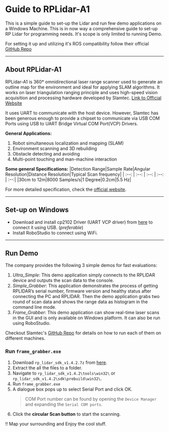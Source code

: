 # Guide to RPLidar-A1

This is a simple guide to set-up the Lidar and run few demo applications on a Windows Machine. This is in now way a comprehensive guide to set-up RP Lidar for programming needs. It's scope is only limited to running Demo.

For setting it up and utilizing it's ROS compatibility follow their official [GitHub Repo][slamtec-public-repo]

---

## About RPLidar-A1

RPLidar-A1 is 360* omnidirectional laser range scanner used to generate an outline map for the environment and ideal for applying SLAM algorithms. It works on laser triangulation ranging principle and uses high-speed vision acquisition and processing hardware developed by Slamtec. [Link to Official Website](https://www.slamtec.com/en/Lidar/A1)

It uses UART to communicate with the host device. However, Slamtec has been generous enough to provide a chipset to communicate via USB COM Ports using USB to UART Bridge Virtual COM Port(VCP) Drivers.

**General Applications:**

1. Robot simultaneous localization and mapping (SLAM)
2. Environment scanning and 3D rebuilding
3. Obstacle detecting and avoiding
4. Multi-point touching and man-machine interaction

**Some general Specifications:**
|Detection Range|Sample Rate|Angular Resolution|Distance Resolution|Typical Scan frequency|
| :--: | :--: | :--: | :--: | :--:|
|30cm to 12m|8000 Samples/s|1 Degree|0.2cm|5.5 Hz|

For more detailed specification, check the [official website](https://www.slamtec.com/en/Lidar/A1Spec).

---

## Set-up on Windows

+ Download and install cp2102 Driver (UART VCP driver) from [here](https://www.silabs.com/products/development-tools/software/usb-to-uart-bridge-vcp-drivers) to connect it using USB. (_preferable_)
+ Install RoboStudio to connect using WiFi.

---

## Run Demo

The company provides the following 3 simple demos for fast evaluations:

1. _Ultra_Simple_: This demo application simply connects to the RPLIDAR device and outputs the scan data to the console.
2. _Simple_Grabber_: This application demonstrates the process of getting RPLIDAR’s serial number, firmware version and healthy status after connecting the PC and RPLIDAR. Then the demo application grabs two round of scan data and shows the range data as histogram in the command line mode.
3. _Frame_Grabber_: This demo application can show real-time laser scans in the GUI and is only available on Windows platform. It can also be run using RoboStudio.

Checkout Slamtec's [GitHub Repo][slamtec-public-repo] for details on how to run each of them on different machines.

### Run `frame_grabber.exe`

1. Download `rp_lidar_sdk_v1.4.2.7z` from [here](./static/).
2. Extract the all the files to a folder.
3. Navigate to `rp_lidar_sdk_v1.4.2\tools\win32\` or `rp_lidar_sdk_v1.4.2\sdk\prebuild\win32\`.
4. Run `frame_grabber.exe`
5. A dialogue box pops up to select Serial Port and click OK.
   > COM Port number can be found by opening the `Device Manager` and expanding the `Serial COM ports`.
6. Click the **circular Scan button** to start the scanning.

!! Map your surrounding and Enjoy the cool stuff.

[slamtec-public-repo]: <https://github.com/Slamtec/rplidar_sdk>
